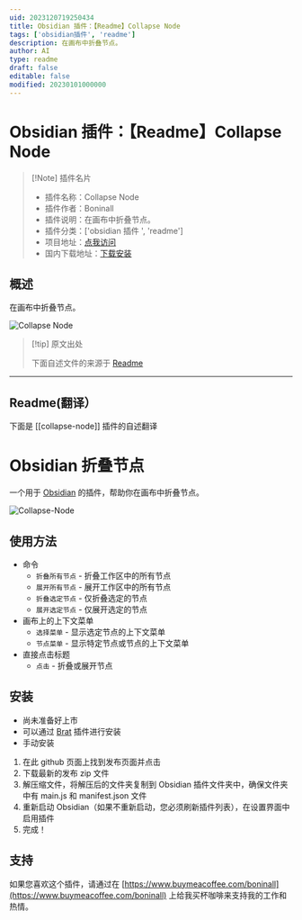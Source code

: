 ```yaml
---
uid: 2023120719250434
title: Obsidian 插件：【Readme】Collapse Node
tags: ['obsidian插件', 'readme']
description: 在画布中折叠节点。
author: AI
type: readme
draft: false
editable: false
modified: 20230101000000
---
```


# Obsidian 插件：【Readme】Collapse Node

> [!Note] 插件名片
> - 插件名称：Collapse Node
> - 插件作者：Boninall
> - 插件说明：在画布中折叠节点。
> - 插件分类：['obsidian 插件 ', 'readme']
> - 项目地址：[点我访问](https://github.com/quorafind/obsidian-collapse-node)
> - 国内下载地址：[下载安装](https://pkmer.cn/products/plugin/pluginMarket/?collapse-node)

## 概述

在画布中折叠节点。

![Collapse Node](https://cdn.pkmer.cn/covers/collapse-node.gif)

> [!tip] 原文出处
>
>下面自述文件的来源于 [Readme](https://ghproxy.net/https://raw.githubusercontent.com/Quorafind/Obsidian-Collapse-Node/master/README.md)
>

---

## Readme(翻译）

下面是 [[collapse-node]] 插件的自述翻译

# Obsidian 折叠节点

一个用于 [Obsidian](https://obsidian.md) 的插件，帮助你在画布中折叠节点。

![Collapse-Node](https://cdn.pkmer.cn/covers/collapse-node_2_0.gif)

## 使用方法

- 命令
    - `折叠所有节点` - 折叠工作区中的所有节点
    - `展开所有节点` - 展开工作区中的所有节点
    - `折叠选定节点` - 仅折叠选定的节点
    - `展开选定节点` - 仅展开选定的节点
- 画布上的上下文菜单
    - `选择菜单` - 显示选定节点的上下文菜单
    - `节点菜单` - 显示特定节点或节点的上下文菜单
- 直接点击标题
    - `点击` - 折叠或展开节点

## 安装

- 尚未准备好上市
- 可以通过 [Brat](https://github.com/TfTHacker/obsidian42-brat) 插件进行安装
- 手动安装

1. 在此 github 页面上找到发布页面并点击
2. 下载最新的发布 zip 文件
3. 解压缩文件，将解压后的文件夹复制到 Obsidian 插件文件夹中，确保文件夹中有 main.js 和 manifest.json 文件
4. 重新启动 Obsidian（如果不重新启动，您必须刷新插件列表），在设置界面中启用插件
5. 完成！

## 支持

如果您喜欢这个插件，请通过在 [https://www.buymeacoffee.com/boninall](https://www.buymeacoffee.com/boninall) 上给我买杯咖啡来支持我的工作和热情。
